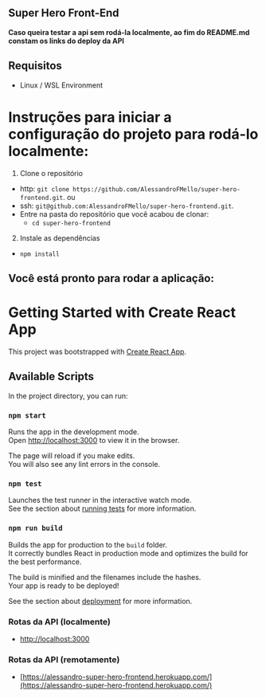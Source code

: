 ## Super Hero Front-End

**Caso queira testar a api sem rodá-la localmente, ao fim do README.md constam os links do deploy da API** 

## Requisitos
* Linux / WSL Environment

# Instruções para iniciar a configuração do projeto para rodá-lo localmente:

1. Clone o repositório
  * http: `git clone https://github.com/AlessandroFMello/super-hero-frontend.git`.
  ou
  * ssh: `git@github.com:AlessandroFMello/super-hero-frontend.git`.
  * Entre na pasta do repositório que você acabou de clonar:
    * `cd super-hero-frontend`

2. Instale as dependências
  * `npm install`

## Você está pronto para rodar a aplicação:

# Getting Started with Create React App

This project was bootstrapped with [Create React App](https://github.com/facebook/create-react-app).

## Available Scripts

In the project directory, you can run:

### `npm start`

Runs the app in the development mode.\
Open [http://localhost:3000](http://localhost:3000) to view it in the browser.

The page will reload if you make edits.\
You will also see any lint errors in the console.

### `npm test`

Launches the test runner in the interactive watch mode.\
See the section about [running tests](https://facebook.github.io/create-react-app/docs/running-tests) for more information.

### `npm run build`

Builds the app for production to the `build` folder.\
It correctly bundles React in production mode and optimizes the build for the best performance.

The build is minified and the filenames include the hashes.\
Your app is ready to be deployed!

See the section about [deployment](https://facebook.github.io/create-react-app/docs/deployment) for more information.


### Rotas da API (localmente)

* [http://localhost:3000](http://localhost:3000)

### Rotas da API (remotamente)

* [https://alessandro-super-hero-frontend.herokuapp.com/](https://alessandro-super-hero-frontend.herokuapp.com/)
